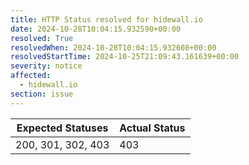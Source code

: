```yaml
---
title: HTTP Status resolved for hidewall.io
date: 2024-10-28T10:04:15.932590+00:00
resolved: True
resolvedWhen: 2024-10-28T10:04:15.932608+00:00
resolvedStartTime: 2024-10-25T21:09:43.161639+00:00
severity: notice
affected:
  - hidewall.io
section: issue
---
```


| Expected Statuses | Actual Status  |
|-------------------|----------------|
| 200, 301, 302, 403 | 403 |
